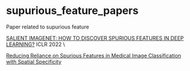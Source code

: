 # supurious_feature_papers
Paper related to supurious feature

[SALIENT IMAGENET: HOW TO DISCOVER SPURIOUS FEATURES IN DEEP LEARNING?](https://arxiv.org/pdf/2110.04301.pdf) ICLR 2022  \

[Reducing Reliance on Spurious Features in Medical Image Classification with Spatial Specificity](https://proceedings.mlr.press/v182/saab22a/saab22a.pdf) 
